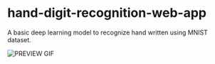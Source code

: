 # hand-digit-recognition-web-app

A basic deep learning model to recognize hand written using MNIST dataset.

![PREVIEW GIF](https://github.com/Mario-Vishal/hand-digit-recognition-web-app/app.gif)
